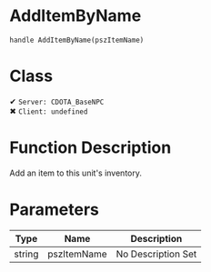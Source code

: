 # AddItemByName
```
handle AddItemByName(pszItemName)
```
# Class
✔ `Server: CDOTA_BaseNPC`  
✖ `Client: undefined`  

# Function Description
Add an item to this unit's inventory.
# Parameters
Type|Name|Description
--|--|--
string|pszItemName|No Description Set
